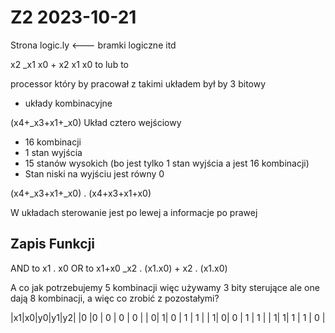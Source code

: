 Z2 2023-10-21
========================
Strona logic.ly <--- bramki logiczne itd

x2 _x1 x0 + x2 x1 x0
to lub to

processor który by pracował z takimi układem był by 3 bitowy

* układy kombinacyjne

(x4+_x3+x1+_x0)
Układ cztero wejściowy
- 16 kombinacji
- 1 stan wyjścia
- 15 stanów wysokich (bo jest tylko 1 stan wyjścia a jest 16 kombinacji)
- Stan niski na wyjściu jest równy 0

 (x4+_x3+x1+_x0) . (x4+x3+x1+x0)

W układach sterowanie jest po lewej a informacje po prawej

Zapis Funkcji
--
AND to x1 . x0
OR to x1+x0
_x2 . (x1.x0) + x2 . (x1.x0)

A co jak potrzebujemy 5 kombinacji więc używamy 3 bity sterujące ale one dają 8 kombinacji, a więc co zrobić z pozostałymi?


|x1|x0|y0|y1|y2| 
|0  |0  | 0 | 0 | 0 | 
|  0|  1| 0 | 1 | 1 | 
|  1|  0| 0 | 1 | 1 | 
|  1|  1| 1 | 1 | 0 | 

